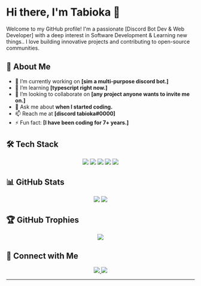 # Hi there, I'm Tabioka 👋

Welcome to my GitHub profile! I'm a passionate [Discord Bot Dev & Web Developer] with a deep interest in Software Development & Learning new things.. I love building innovative projects and contributing to open-source communities.

## 🚀 About Me
- 🔭 I’m currently working on **[sim a multi-purpose discord bot.]**
- 🌱 I’m learning **[typescript right now.]**
- 👯 I’m looking to collaborate on **[any project anyone wants to invite me on.]**
- 💬 Ask me about **when I started coding.**
- 📫 Reach me at **[discord tabioka#0000]**
- ⚡ Fun fact: **[I have been coding for 7+ years.]**

## 🛠️ Tech Stack
<p align="center">
  <img src="https://img.shields.io/badge/Python-3776AB?style=for-the-badge&logo=python&logoColor=white"/>
  <img src="https://img.shields.io/badge/JavaScript-F7DF1E?style=for-the-badge&logo=javascript&logoColor=black"/>
  <img src="https://img.shields.io/badge/React-61DAFB?style=for-the-badge&logo=react&logoColor=black"/>
  <img src="https://img.shields.io/badge/Node.js-339933?style=for-the-badge&logo=nodedotjs&logoColor=white"/>
  <img src="https://img.shields.io/badge/Docker-2496ED?style=for-the-badge&logo=docker&logoColor=white"/>
</p>

## 📊 GitHub Stats
<p align="center">
  <img src="https://github-readme-stats.vercel.app/api?username=Tabioka&show_icons=true&theme=radical"/>
  <img src="https://github-readme-stats.vercel.app/api/top-langs/?username=Tabioka&layout=compact&theme=radical"/>
</p>

## 🏆 GitHub Trophies
<p align="center">
  <img src="https://github-profile-trophy.vercel.app/?username=Tabioka&theme=radical"/>
</p>

## 🔗 Connect with Me
<p align="center">
  <a href="https://www.linkedin.com/in/your-profile" target="_blank">
    <img src="https://img.shields.io/badge/LinkedIn-0077B5?style=for-the-badge&logo=linkedin&logoColor=white"/>
  </a>
  <a href="https://twitter.com/your-profile" target="_blank">
    <img src="https://img.shields.io/badge/Twitter-1DA1F2?style=for-the-badge&logo=twitter&logoColor=white"/>
  </a>
</p>

---

